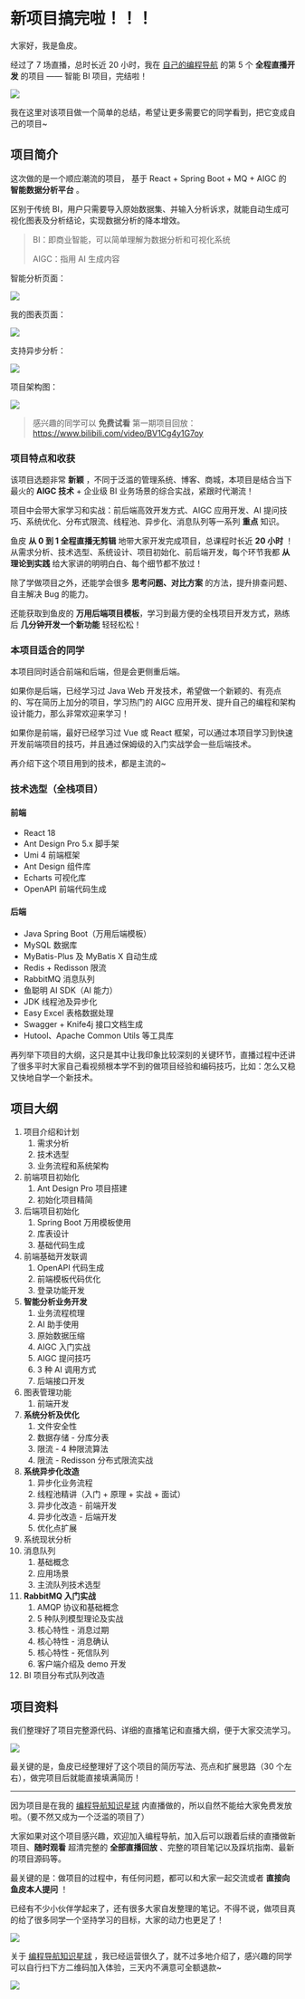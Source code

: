 # 新项目搞完啦！！！

大家好，我是鱼皮。

经过了 7 场直播，总时长近 20 小时，我在 [自己的编程导航](https://mp.weixin.qq.com/s?__biz=MzI1NDczNTAwMA==&mid=2247539132&idx=2&sn=45af016dee0c03491750f76ba8fdbd25&chksm=e9c2be4bdeb5375d3253155b4053263109a631620b7cb9074e2fe1b4a5b1604ef92c522b606e&token=145986907&lang=zh_CN#rd) 的第 5 个 **全程直播开发** 的项目 ——  智能 BI 项目，完结啦！

![](https://www.codefather.cn/img/image-20220419224055491.png)

我在这里对该项目做一个简单的总结，希望让更多需要它的同学看到，把它变成自己的项目~



## 项目简介

这次做的是一个顺应潮流的项目， 基于 React + Spring Boot + MQ + AIGC 的 **智能数据分析平台** 。

区别于传统 BI，用户只需要导入原始数据集、并输入分析诉求，就能自动生成可视化图表及分析结论，实现数据分析的降本增效。

>  BI：即商业智能，可以简单理解为数据分析和可视化系统
>
>  AIGC：指用 AI 生成内容



智能分析页面：

![](https://pic.yupi.icu/1/1687756780019-7fec8a50-a84a-4042-a2d4-bcf038a12c23-20230627180945775.png)



我的图表页面：

![](https://pic.yupi.icu/1/1687756761369-0df53610-d478-44e2-9404-49446163b7d6-20230627180946030.png)



支持异步分析：

![](https://pic.yupi.icu/1/1687756723426-f17cd6d3-302e-46d9-85e4-a54dbd768da3-20230627180946279.png)



项目架构图：

![](https://pic.yupi.icu/1/1687756290740-41ba43c4-24b3-400f-a77a-db9321e0a200-20230627180946397.png)

> 感兴趣的同学可以 **免费试看** 第一期项目回放：https://www.bilibili.com/video/BV1Cg4y1G7oy



### 项目特点和收获

该项目选题非常 **新颖** ，不同于泛滥的管理系统、博客、商城，本项目是结合当下最火的 **AIGC 技术** + 企业级 BI 业务场景的综合实战，紧跟时代潮流！

项目中会带大家学习和实战：前后端高效开发方式、AIGC 应用开发、AI 提问技巧、系统优化、分布式限流、线程池、异步化、消息队列等一系列 **重点** 知识。

鱼皮 **从 0 到 1 全程直播无剪辑** 地带大家开发完成项目，总课程时长近 **20 小时** ！从需求分析、技术选型、系统设计、项目初始化、前后端开发，每个环节我都 **从理论到实践** 给大家讲的明明白白、每个细节都不放过！

除了学做项目之外，还能学会很多 **思考问题、对比方案** 的方法，提升排查问题、自主解决 Bug 的能力。

还能获取到鱼皮的 **万用后端项目模板**，学习到最方便的全栈项目开发方式，熟练后 **几分钟开发一个新功能** 轻轻松松！



### 本项目适合的同学

本项目同时适合前端和后端，但是会更侧重后端。

如果你是后端，已经学习过 Java Web 开发技术，希望做一个新颖的、有亮点的、写在简历上加分的项目，学习热门的 AIGC 应用开发、提升自己的编程和架构设计能力，那么非常欢迎来学习！

如果你是前端，最好已经学习过 Vue 或 React 框架，可以通过本项目学习到快速开发前端项目的技巧，并且通过保姆级的入门实战学会一些后端技术。

再介绍下这个项目用到的技术，都是主流的~



### 技术选型（全栈项目）

#### 前端

- React 18
- Ant Design Pro 5.x 脚手架
- Umi 4 前端框架
- Ant Design 组件库
- Echarts 可视化库
- OpenAPI 前端代码生成



#### 后端

- Java Spring Boot（万用后端模板）
- MySQL 数据库
- MyBatis-Plus 及 MyBatis X 自动生成
- Redis + Redisson 限流
- RabbitMQ 消息队列
- 鱼聪明 AI SDK（AI 能力）
- JDK 线程池及异步化
- Easy Excel 表格数据处理
- Swagger + Knife4j 接口文档生成
- Hutool、Apache Common Utils 等工具库



再列举下项目的大纲，这只是其中让我印象比较深刻的关键环节，直播过程中还讲了很多平时大家自己看视频根本学不到的做项目经验和编码技巧，比如：怎么又稳又快地自学一个新技术。



## 项目大纲

1. 项目介绍和计划
   1. 需求分析
   2. 技术选型
   3. 业务流程和系统架构
2. 前端项目初始化
   1. Ant Design Pro 项目搭建
   2. 初始化项目精简
3. 后端项目初始化
   1. Spring Boot 万用模板使用
   2. 库表设计
   3. 基础代码生成
4. 前端基础开发联调
   1. OpenAPI 代码生成
   2. 前端模板代码优化
   3. 登录功能开发
5. **智能分析业务开发**
   1. 业务流程梳理
   2. AI 助手使用
   3. 原始数据压缩
   4. AIGC 入门实战
   5. AIGC 提问技巧
   6. 3 种 AI 调用方式
   7. 后端接口开发
6. 图表管理功能
   1. 前端开发
7. **系统分析及优化**
   1. 文件安全性
   2. 数据存储 - 分库分表
   3. 限流 - 4 种限流算法
   4. 限流 - Redisson 分布式限流实战
8. **系统异步化改造**
   1. 异步化业务流程
   2. 线程池精讲（入门 + 原理 + 实战 + 面试）
   3. 异步化改造 - 前端开发
   4. 异步化改造 - 后端开发
   5. 优化点扩展
9. 系统现状分析
10. 消息队列
    1. 基础概念
    2. 应用场景
    3. 主流队列技术选型
11. **RabbitMQ 入门实战**
    1. AMQP 协议和基础概念
    2. 5 种队列模型理论及实战
    3. 核心特性 - 消息过期
    4. 核心特性 - 消息确认
    5. 核心特性 - 死信队列
    6. 客户端介绍及 demo 开发
12. BI 项目分布式队列改造



## 项目资料

我们整理好了项目完整源代码、详细的直播笔记和直播大纲，便于大家交流学习。

![](https://pic.yupi.icu/1/image-20230627181952915.png)

最关键的是，鱼皮已经整理好了这个项目的简历写法、亮点和扩展思路（30 个左右），做完项目后就能直接填满简历！



---



因为项目是在我的 [编程导航知识星球](https://mp.weixin.qq.com/s?__biz=MzI1NDczNTAwMA==&mid=2247539132&idx=2&sn=45af016dee0c03491750f76ba8fdbd25&chksm=e9c2be4bdeb5375d3253155b4053263109a631620b7cb9074e2fe1b4a5b1604ef92c522b606e&token=145986907&lang=zh_CN#rd) 内直播做的，所以自然不能给大家免费发放啦。（要不然又成为一个泛滥的项目了）

大家如果对这个项目感兴趣，欢迎加入编程导航，加入后可以跟着后续的直播做新项目、**随时观看** 超清完整的 **全部直播回放** 、完整的项目笔记以及踩坑指南、最新的项目源码等。

最关键的是：做项目的过程中，有任何问题，都可以和大家一起交流或者 **直接向鱼皮本人提问** ！

已经有不少小伙伴学起来了，还有很多大家自发整理的笔记。不得不说，做项目真的给了很多同学一个坚持学习的目标，大家的动力也更足了！

![](https://pic.yupi.icu/1/image-20230627182431190.png)

关于 [编程导航知识星球](https://mp.weixin.qq.com/s?__biz=MzI1NDczNTAwMA==&mid=2247539132&idx=2&sn=45af016dee0c03491750f76ba8fdbd25&chksm=e9c2be4bdeb5375d3253155b4053263109a631620b7cb9074e2fe1b4a5b1604ef92c522b606e&token=145986907&lang=zh_CN#rd) ，我已经运营很久了，就不过多地介绍了，感兴趣的同学可以自行扫下方二维码加入体验，三天内不满意可全额退款~

![](https://pic.yupi.icu/1/%E7%BB%93%E6%9D%9F.jpg)

